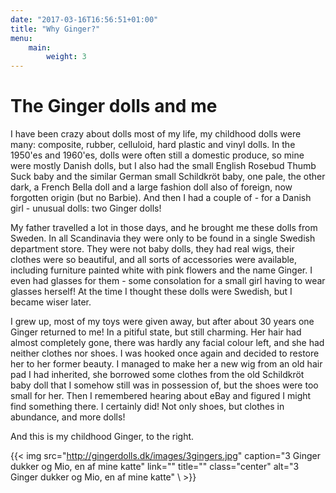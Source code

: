 ```yaml
---
date: "2017-03-16T16:56:51+01:00"
title: "Why Ginger?"
menu:
    main:
        weight: 3
---
```


# The Ginger dolls and me

I have been crazy about dolls most of my life, my childhood dolls were many: composite, rubber, celluloid, hard plastic and vinyl dolls. In the 1950'es and 1960'es, dolls were often still a domestic produce, so mine were mostly Danish dolls, but I also had the small English Rosebud Thumb Suck baby and the similar German small Schildkröt baby, one pale, the other dark, a French Bella doll and a large fashion doll also of foreign, now forgotten origin (but no Barbie). And then I had a couple of - for a Danish girl - unusual dolls: two Ginger dolls!

My father travelled a lot in those days, and he brought me these dolls from Sweden. In all Scandinavia they were only to be found in a single Swedish department store. They were not baby dolls, they had real wigs, their clothes were so beautiful, and all sorts of accessories were available, including furniture painted white with pink flowers and the name Ginger. I even had glasses for them - some consolation for a small girl having to wear glasses herself! At the time I thought these dolls were Swedish, but I became wiser later.

I grew up, most of my toys were given away, but after about 30 years one Ginger returned to me! In a pitiful state, but still charming. Her hair had almost completely gone, there was hardly any facial colour left, and she had neither clothes nor shoes. I was hooked once again and decided to restore her to her former beauty. I managed to make her a new wig from an old hair pad I had inherited, she borrowed some clothes from the old Schildkröt baby doll that I somehow still was in possession of, but the shoes were too small for her. Then I remembered hearing about eBay and figured I might find something there. I certainly did! Not only shoes, but clothes in abundance, and more dolls!

And this is my childhood Ginger, to the right.

{{< img src="http://gingerdolls.dk/images/3gingers.jpg" 
    caption="3 Ginger dukker og Mio, en af mine katte" 
    link="" 
    title="" 
    class="center" 
    alt="3 Ginger dukker og Mio, en af mine katte" 
\ >}}